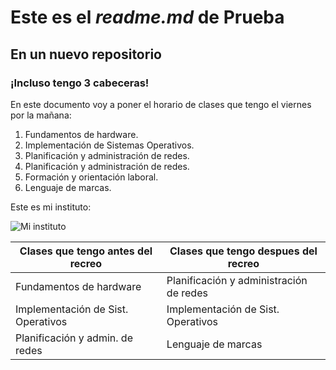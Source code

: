 # Este es el _readme.md_ de Prueba
## En un nuevo repositorio
### ¡Incluso tengo 3 cabeceras!

En este documento voy a poner el horario de clases que tengo el viernes por la mañana:
1. Fundamentos de hardware.
2. Implementación de Sistemas Operativos.
3. Planificación y administración de redes.
4. Planificación y administración de redes.
5. Formación y orientación laboral.
6. Lenguaje de marcas.

Este es mi instituto:

![Mi instituto](https://ieslamarisma.net/images/slide/fachada.png)

**Clases que tengo antes del recreo** | **Clases que tengo despues del recreo**
--------------------------------- | -----------------------------------
Fundamentos de hardware           | Planificación y administración de redes
Implementación de Sist. Operativos| Implementación de Sist. Operativos
Planificación y admin. de redes   | Lenguaje de marcas
